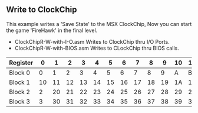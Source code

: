 ## Write to ClockChip  
  
This example writes a 'Save State' to the MSX ClockChip,
Now you can start the game 'FireHawk' in the final level.  
  
- ClockChipR-W-with-I-O.asm Writes to ClockChip thru I/O Ports.  
- ClockChipR-W-with-BIOS.asm Writes to CLockChip thru BIOS calls.

| Register | 0	| 1	| 2	| 3	| 4	| 5	| 6	| 7	| 8	| 9	| 10 | 11 | 12| 13 | 14 | 15 |
| -------- | -- | -- | -- | -- | -- | -- | -- | -- | -- | -- | -- | -- | -- | ---- | ---- | ---- |
| Block 0 |0|1|2|3|4|5|6|7|8|9|A|B|C|`D`|`E`|`F`|
| Block 1 |10|11|12|13|14|15|16|17|18|19|1A|1B|1C|`1D`|`1E`|`1F`|
| Block 2 |2|20|21|22|23|24|25|26|27|28|29|2A|2B|2C|`2D`|`2E`|`2F`|
| Block 3 |3|30|31|32|33|34|35|36|37|38|39|3A|3B|3C|`3D`|`3E`|`3F`|
